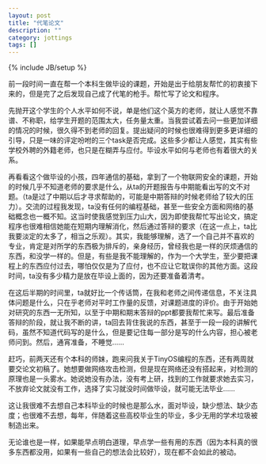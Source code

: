 ```yaml
---
layout: post
title: "代笔论文"
description: ""
category: jottings 
tags: []
---
```

{% include JB/setup %}

前一段时间一直在帮一个本科生做毕设的课题，开始是出于给朋友帮忙的初衷接下来的，但是完了之后发现自己成了代笔的枪手。帮忙写了论文和程序。


先抛开这个学生的个人水平如何不说，单是他们这个英方的老师，就让人感觉不靠谱、不称职，给学生开题的范围太大，任务量太重。当我尝试着去问一些更加详细的情况的时候，很久得不到老师的回复。提出疑问的时候也很难得到更多更详细的引导，只是一味的评定吩咐的三个task是否完成。这些多少都让人感觉，其实有些学校外聘的外籍老师，也只是在糊弄与应付。毕设水平如何与老师也有着很大的关系。


再看看这个做毕设的小孩，四年通信的基础，拿到了一个物联网安全的课题，开始的时候几乎不知道老师的要求是什么，从ta的开题报告与中期能看出写的文不对题。（ta是过了中期以后才寻求帮助的，可能是中期答辩的时候老师给了较大的压力）。交流的过程我发现，ta没有任何的编程基础，甚至一些安全方面和网络的基础概念也一概不知。这当时使我感觉到压力山大，因为即使我帮忙写出论文，搞定程序也很难相信她能在短期内理解消化，然后通过答辩的要求（在这一点上，ta比我要淡定的太多了，相当之乐观）。其实，我能够理解，选了一个自己并不喜欢的专业，肯定是对所学的东西极为排斥的，亲身经历，曾经我也是一样的厌烦通信的东西，和没学一样的。但是，有些是我不能理解的，作为一个大学生，至少要把课程上的东西应付过去，哪怕仅仅是为了应付，也不应让它耽误你的其他方面。这段时间，ta没有多少精力是放在毕设上面的，因为还要准备着清考。


在这后半期的时间里，ta就好比一个传话筒，在我和老师之间传递信息，不关注具体问题是什么，只在乎老师对平时工作量的反馈，对课题进度的评价。由于开始她对研究的东西一无所知，以至于中期和期末答辩的ppt都要我帮忙来写。最后准备答辩的阶段，就让我不断的讲，ta回去背住我说的东西，甚至于一段一段的讲解代码，虽然不知道代码写的是什么，但是要记住每一部分是写的什么内容，担心被老师问到。然后，通宵准备，不睡觉……


赶巧，前两天还有个本科的师妹，跑来问我关于TinyOS编程的东西，还有两周就要交论文初稿了。她想要做网络攻击检测，但是现在网络还没有搭起来，对检测的原理也是一头雾水。她说她没有办法，没有考上研，找到的工作就要求她去实习，不放弃论文就没有工作，选择了实习就没时间做毕设，就可能无法毕业……

这让我很难不去想自己本科毕业的时候也是那么水，面对毕设，缺少想法、缺少态度；也很难不去想，每年，伴随着这些高校毕业生的毕业，多少无用的学术垃圾被制造出来。

无论谁也是一样，如果能早点明白道理，早点学一些有用的东西（因为本科真的很多东西都没用，如果有一些自己的想法会比较好），现在都不会如此的被动。
